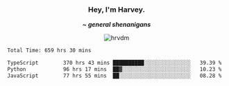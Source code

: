 <div align="center">
    <h3> Hey, I'm Harvey.</h3>
    <p><i><b>~ general shenanigans</b></i></p>
</div>

<p align="center">  <img src="https://komarev.com/ghpvc/?username=hrvdm&label=Views&color=252733&style=for-the-badge" alt="hrvdm" /> </p>

<!--START_SECTION:waka-->

```txt
Total Time: 659 hrs 30 mins

TypeScript        370 hrs 43 mins ██████████░░░░░░░░░░░░░░░   39.39 %
Python            96 hrs 17 mins  ██▓░░░░░░░░░░░░░░░░░░░░░░   10.23 %
JavaScript        77 hrs 55 mins  ██░░░░░░░░░░░░░░░░░░░░░░░   08.28 %
```

<!--END_SECTION:waka-->
